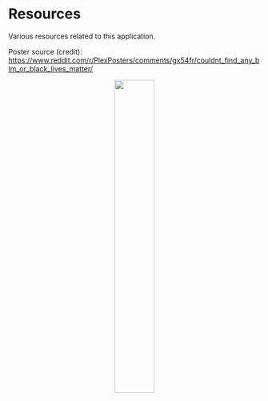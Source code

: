 # Resources

Various resources related to this application.

Poster source (credit): https://www.reddit.com/r/PlexPosters/comments/gx54fr/couldnt_find_any_blm_or_black_lives_matter/ 
<p align="center">
  <img src="https://raw.githubusercontent.com/amardeshbd/android-police-brutality-incidents/develop/resources/poster/github-repository-social-preview.png" width="40%">
</p>